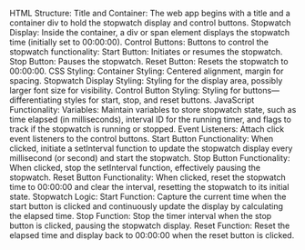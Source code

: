 


HTML Structure:
Title and Container: The web app begins with a title and a container div to hold the stopwatch display and control buttons.
Stopwatch Display: Inside the container, a div or span element displays the stopwatch time (initially set to 00:00:00).
Control Buttons: Buttons to control the stopwatch functionality:
Start Button: Initiates or resumes the stopwatch.
Stop Button: Pauses the stopwatch.
Reset Button: Resets the stopwatch to 00:00:00.
CSS Styling:
Container Styling: Centered alignment, margin for spacing.
Stopwatch Display Styling: Styling for the display area, possibly larger font size for visibility.
Control Button Styling: Styling for buttons—differentiating styles for start, stop, and reset buttons.
JavaScript Functionality:
Variables: Maintain variables to store stopwatch state, such as time elapsed (in milliseconds), interval ID for the running timer, and flags to track if the stopwatch is running or stopped.
Event Listeners: Attach click event listeners to the control buttons.
Start Button Functionality: When clicked, initiate a setInterval function to update the stopwatch display every millisecond (or second) and start the stopwatch.
Stop Button Functionality: When clicked, stop the setInterval function, effectively pausing the stopwatch.
Reset Button Functionality: When clicked, reset the stopwatch time to 00:00:00 and clear the interval, resetting the stopwatch to its initial state.
Stopwatch Logic:
Start Function: Capture the current time when the start button is clicked and continuously update the display by calculating the elapsed time.
Stop Function: Stop the timer interval when the stop button is clicked, pausing the stopwatch display.
Reset Function: Reset the elapsed time and display back to 00:00:00 when the reset button is clicked.
